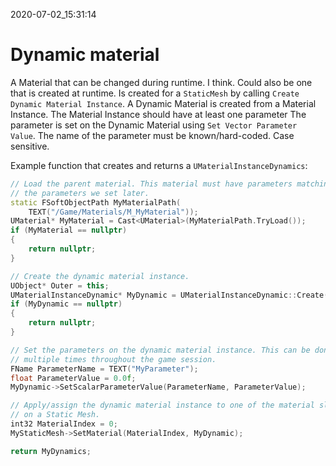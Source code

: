 2020-07-02_15:31:14

# Dynamic material

A Material that can be changed during runtime. I think.
Could also be one that is created at runtime.
Is created for a `StaticMesh` by calling `Create Dynamic Material Instance`.
A Dynamic Material is created from a Material Instance.
The Material Instance should have at least one parameter 
The parameter is set on the Dynamic Material using `Set Vector Parameter Value`.
The name of the parameter must be known/hard-coded. Case sensitive.

Example function that creates and returns a `UMaterialInstanceDynamics`:
```cpp
// Load the parent material. This material must have parameters matching
// the parameters we set later.
static FSoftObjectPath MyMaterialPath(
    TEXT("/Game/Materials/M_MyMaterial"));
UMaterial* MyMaterial = Cast<UMaterial>(MyMaterialPath.TryLoad());
if (MyMaterial == nullptr)
{
    return nullptr;
}

// Create the dynamic material instance.
UObject* Outer = this;
UMaterialInstanceDynamic* MyDynamic = UMaterialInstanceDynamic::Create(MyMaterial, Outer);
if (MyDynamic == nullptr)
{
    return nullptr;
}

// Set the parameters on the dynamic material instance. This can be done
// multiple times throughout the game session.
FName ParameterName = TEXT("MyParameter");
float ParameterValue = 0.0f;
MyDynamic->SetScalarParameterValue(ParameterName, ParameterValue);

// Apply/assign the dynamic material instance to one of the material slots
// on a Static Mesh.
int32 MaterialIndex = 0;
MyStaticMesh->SetMaterial(MaterialIndex, MyDynamic);

return MyDynamics;
```